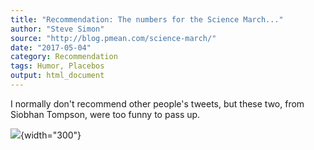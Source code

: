 ```yaml
---
title: "Recommendation: The numbers for the Science March..."
author: "Steve Simon"
source: "http://blog.pmean.com/science-march/"
date: "2017-05-04"
category: Recommendation
tags: Humor, Placebos
output: html_document
---
```


I normally don't recommend other people's tweets, but these two, from
Siobhan Tompson, were too funny to pass up.

<!---More--->

![](https://s3.amazonaws.com/higherlogicdownload/AMSTAT/Contacts/33659d01-0b83-4ade-b047-2994584b6892/TinyMCE/Double-blind%20Tweet.jpg%3b){width="300"}



